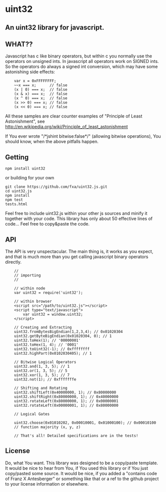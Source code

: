 uint32
======

An uint32 library for javascript.
---------------------------------

WHAT??
------

Javascript has c like binary operators, but within c you normally use the operators on unsigned ints.
In javascript all operators work on SIGNED ints. So the operators do always a signed int conversion,
which may have some astonishing side effects:

```
    var x = 0xFFFFFFFF;
    ~~x === x;      // false
    (x | 0) === x;  // false 
    (x & x) === x;  // false 
    (x ^ 0) === x;  // false
    (x >> 0) === x; // false 
    (x << 0) === x; // false 
```

All these samples are clear counter examples of "Principle of Least Astonishment", see http://en.wikipedia.org/wiki/Principle_of_least_astonishment

If You ever wrote "/\*jshint bitwise:false\*/" (allowing bitwise operations),
You should know, when the above pitfalls happen.

Getting
-------

    npm install uint32
    
or building for your own
    
    git clone https://github.com/fxa/uint32.js.git
    cd uint32.js
    npm install
    npm test
    tests.html

Feel free to include uint32.js within your other js sources and minify it together with your code.
This library has only about 50 effective lines of code...
Feel free to copy&paste the code.
    
API
--- 
The API is very unspectacular. The main thing is, it works as you expect, and that is much more than you get calling javascript binary operators directly.

```
    //
    // importing
    // 
    
    // within node
    var uint32 = require('uint32');
    
    // within browser
    <script src="/path/to/uint32.js"></script>
    <script type="text/javascript">
        var uint32 = window.uint32;
    </script>

    // Creating and Extracting
    uint32.fromBytesBigEndian(1,2,3,4); // 0x01020304
    uint32.getByteBigEndian(0x01020304, 0); // 1
    uint32.toHex(1); // '00000001'
    uint32.toHex(1, 4); // '0001'
    uint32.toUint32(-1); // 0xffffffff
    uint32.highPart(0x0102030405); // 1
    
    // Bitwise Logical Operators    
    uint32.and(1, 3, 5); // 1    
    uint32.or(1, 3, 5); // 5
    uint32.xor(1, 3, 5); // 7
    uint32.not(1); // 0xfffffffe

    // Shifting and Rotating
    uint32.shiftLeft(0x40000000, 1); // 0x80000000
    uint32.shiftRight(0x80000000, 1); // 0x40000000
    uint32.rotateLeft(0x80000000, 1); // 0x00000001
    uint32.rotateLeft(0x00000001, 1); // 0x80000000

    // Logical Gates 
    
    uint32.choose(0x01010202, 0x00010001, 0x01000100); // 0x00010100 
    // function majority (x, y, z)
    
    // That's all! Detailed specifications are in the tests!
```

License
-------
Do, what You want.
This library was designed to be a copy/paste template.
It would be nice to hear from You, if You used this library or if You just copy/pasted some source.
It would be nice, if you added a "contains code of Franz X Antesberger" or something like that or a ref to the github project
to your license information or elsewhere.
